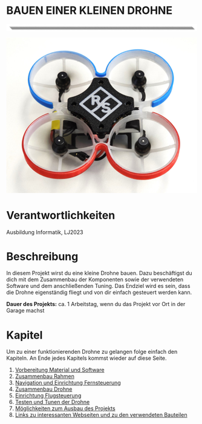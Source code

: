 # BAUEN EINER KLEINEN DROHNE
<!--- Trennbalken bei Überschriften Level 1 (#) + kann kopiert werden --->
![image](https://github.com/Rohde-Schwarz-Garage/.github/blob/main/ressources/graphics/2024_03_13_Trennbanner_GitHub_Grey_Transparent.png?raw=true)

<!--- Hier kommt ein schönes Bild + ggf. mehr im Text --->
![image](/rsc/01_img/LandingPage.jpg)



# Verantwortlichkeiten
<!--- Trennbalken bei Überschriften Level 1 (#) + kann kopiert werden --->

Ausbildung Informatik, LJ2023

# Beschreibung
<!--- Trennbalken bei Überschriften Level 1 (#) + kann kopiert werden --->

In diesem Projekt wirst du eine kleine Drohne bauen. Dazu beschäftigst du dich mit dem Zusammenbau der Komponenten sowie der verwendeten Software und dem anschließenden Tuning. Das Endziel wird es sein, dass die Drohne eigenständig fliegt und von dir einfach gesteuert werden kann.

**Dauer des Projekts:** ca. 1 Arbeitstag, wenn du das Projekt vor Ort in der Garage machst

# Kapitel
<!--- Trennbalken bei Überschriften Level 1 (#) + kann kopiert werden --->

Um zu einer funktionierenden Drohne zu gelangen folge einfach den Kapiteln. An Ende jedes Kapitels kommst wieder auf diese Seite.

<!--- Weitere Indexe sind immer möglich --->
1. [Vorbereitung Material und Software](/docs/01_Materials.md)
2. [Zusammenbau Rahmen](/docs/02_FrameAssembly.md)
3. [Navigation und Einrichtung Fernsteuerung](/docs/03_RemoteSetup.md)
4. [Zusammenbau Drohne](/docs/04_DroneAssembly.md)
5. [Einrichtung Flugsteuerung](/docs/05_FlightControllerSetup.md)
7. [Testen und Tunen der Drohne](/docs/06_TestingAndTuning.md)
8. [Möglichkeiten zum Ausbau des Projekts](/docs/07_Outlook.md)
9. [Links zu interessanten Webseiten und zu den verwendeten Bauteilen](/docs/08_Links.md)